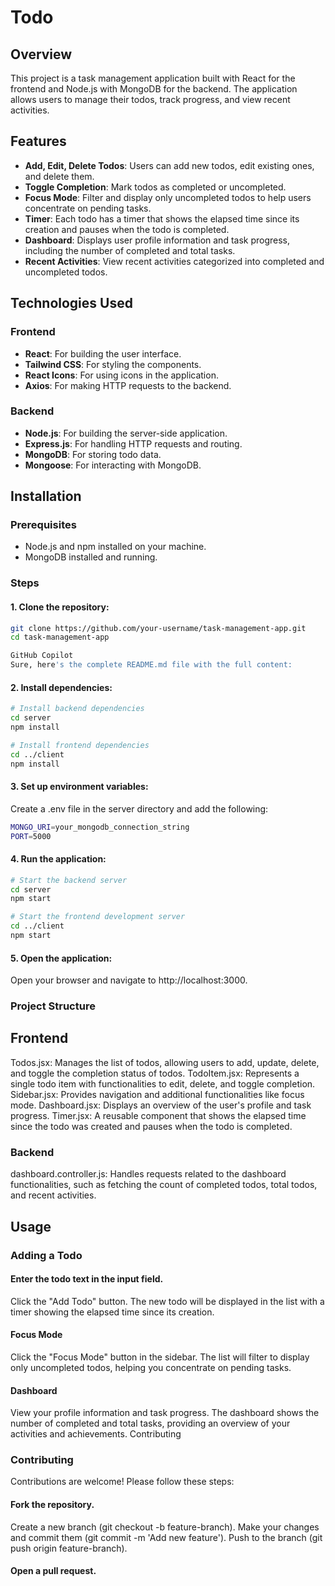 # Todo

## Overview

This project is a task management application built with React for the frontend and Node.js with MongoDB for the backend. The application allows users to manage their todos, track progress, and view recent activities.

## Features

- **Add, Edit, Delete Todos**: Users can add new todos, edit existing ones, and delete them.
- **Toggle Completion**: Mark todos as completed or uncompleted.
- **Focus Mode**: Filter and display only uncompleted todos to help users concentrate on pending tasks.
- **Timer**: Each todo has a timer that shows the elapsed time since its creation and pauses when the todo is completed.
- **Dashboard**: Displays user profile information and task progress, including the number of completed and total tasks.
- **Recent Activities**: View recent activities categorized into completed and uncompleted todos.

## Technologies Used

### Frontend

- **React**: For building the user interface.
- **Tailwind CSS**: For styling the components.
- **React Icons**: For using icons in the application.
- **Axios**: For making HTTP requests to the backend.

### Backend

- **Node.js**: For building the server-side application.
- **Express.js**: For handling HTTP requests and routing.
- **MongoDB**: For storing todo data.
- **Mongoose**: For interacting with MongoDB.

## Installation

### Prerequisites

- Node.js and npm installed on your machine.
- MongoDB installed and running.

### Steps

#### 1. Clone the repository:

```bash
git clone https://github.com/your-username/task-management-app.git
cd task-management-app

GitHub Copilot
Sure, here's the complete README.md file with the full content:

```

#### 2. Install dependencies:

```bash
# Install backend dependencies
cd server
npm install

# Install frontend dependencies
cd ../client
npm install
```

#### 3. Set up environment variables:
Create a .env file in the server directory and add the following:


```bash
MONGO_URI=your_mongodb_connection_string
PORT=5000
```
#### 4. Run the application:

```bash
# Start the backend server
cd server
npm start

# Start the frontend development server
cd ../client
npm start
```

#### 5. Open the application:
Open your browser and navigate to http://localhost:3000.

### Project Structure

## Frontend

Todos.jsx: Manages the list of todos, allowing users to add, update, delete, and toggle the completion status of todos.
TodoItem.jsx: Represents a single todo item with functionalities to edit, delete, and toggle completion.
Sidebar.jsx: Provides navigation and additional functionalities like focus mode.
Dashboard.jsx: Displays an overview of the user's profile and task progress.
Timer.jsx: A reusable component that shows the elapsed time since the todo was created and pauses when the todo is completed.

### Backend
dashboard.controller.js: Handles requests related to the dashboard functionalities, such as fetching the count of completed todos, total todos, and recent activities.

## Usage
### Adding a Todo
#### Enter the todo text in the input field.
Click the "Add Todo" button.
The new todo will be displayed in the list with a timer showing the elapsed time since its creation.
#### Focus Mode
Click the "Focus Mode" button in the sidebar.
The list will filter to display only uncompleted todos, helping you concentrate on pending tasks.
#### Dashboard
View your profile information and task progress.
The dashboard shows the number of completed and total tasks, providing an overview of your activities and achievements.
Contributing

### Contributing
Contributions are welcome! Please follow these steps:

#### Fork the repository.
Create a new branch (git checkout -b feature-branch).
Make your changes and commit them (git commit -m 'Add new feature').
Push to the branch (git push origin feature-branch).
#### Open a pull request.